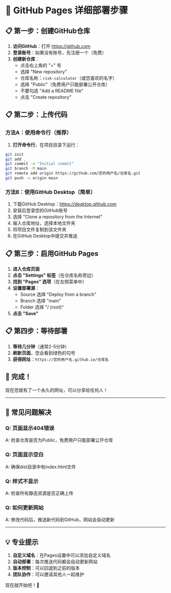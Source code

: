 # 🚀 GitHub Pages 详细部署步骤

## 📋 第一步：创建GitHub仓库

1. **访问GitHub**：打开 https://github.com
2. **登录账号**：如果没有账号，先注册一个（免费）
3. **创建新仓库**：
   - 点击右上角的 "+" 号
   - 选择 "New repository"
   - 仓库名称：`risk-calculator`（或您喜欢的名字）
   - 选择 "Public"（免费用户只能部署公开仓库）
   - 不要勾选 "Add a README file"
   - 点击 "Create repository"

## 📋 第二步：上传代码

### 方法A：使用命令行（推荐）

1. **打开命令行**，在项目目录下运行：
```bash
git init
git add .
git commit -m "Initial commit"
git branch -M main
git remote add origin https://github.com/您的用户名/仓库名.git
git push -u origin main
```

### 方法B：使用GitHub Desktop（简单）

1. 下载GitHub Desktop：https://desktop.github.com
2. 安装后登录您的GitHub账号
3. 选择 "Clone a repository from the Internet"
4. 输入仓库地址，选择本地文件夹
5. 将项目文件复制到该文件夹
6. 在GitHub Desktop中提交并推送

## 📋 第三步：启用GitHub Pages

1. **进入仓库页面**
2. **点击 "Settings" 标签**（在仓库名称旁边）
3. **找到 "Pages" 选项**（在左侧菜单中）
4. **设置部署源**：
   - Source 选择 "Deploy from a branch"
   - Branch 选择 "main"
   - Folder 选择 "/ (root)"
5. **点击 "Save"**

## 📋 第四步：等待部署

1. **等待几分钟**（通常2-5分钟）
2. **刷新页面**，您会看到绿色的勾号
3. **获得网址**：`https://您的用户名.github.io/仓库名`

## 🎉 完成！

现在您就有了一个永久的网址，可以分享给任何人！

---

## 🔧 常见问题解决

### Q: 页面显示404错误
A: 检查仓库是否为Public，免费用户只能部署公开仓库

### Q: 页面显示空白
A: 确保dist目录中有index.html文件

### Q: 样式不显示
A: 检查所有静态资源是否正确上传

### Q: 如何更新网站
A: 修改代码后，推送新代码到GitHub，网站会自动更新

---

## 💡 专业提示

1. **自定义域名**：在Pages设置中可以添加自定义域名
2. **自动部署**：每次推送代码都会自动更新网站
3. **版本控制**：可以回退到之前的版本
4. **团队协作**：可以邀请其他人一起维护

现在就开始吧！🚀
